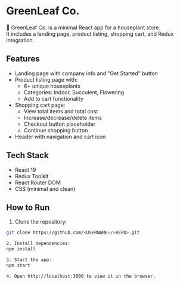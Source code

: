 # GreenLeaf Co.

🌿 GreenLeaf Co. is a minimal React app for a houseplant store.  
It includes a landing page, product listing, shopping cart, and Redux integration.

## Features

- Landing page with company info and "Get Started" button
- Product listing page with:
  - 6+ unique houseplants
  - Categories: Indoor, Succulent, Flowering
  - Add to cart functionality
- Shopping cart page:
  - View total items and total cost
  - Increase/decrease/delete items
  - Checkout button placeholder
  - Continue shopping button
- Header with navigation and cart icon

## Tech Stack

- React 19
- Redux Toolkit
- React Router DOM
- CSS (minimal and clean)

## How to Run

1. Clone the repository:
```bash
git clone https://github.com/<USERNAME>/<REPO>.git

2. Install dependencies:
npm install

3. Start the app:
npm start

4. Open http://localhost:3000 to view it in the browser.